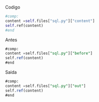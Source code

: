 
Codigo

~~~python
#comp:
content =self.files["sql.py"]["content"] 
self.ref(content)
#end
~~~


Antes
~~~sql
#comp:
content =self.files["sql.py"]["before"] 
self.ref(content)
#end
~~~


Saida
~~~sql
#comp:
content =self.files["sql.py"]["out"] 
self.ref(content)
#end
~~~
